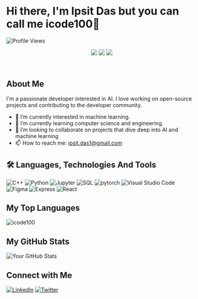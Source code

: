 # Hi there, I'm Ipsit Das but you can call me icode100👋

![Profile Views](https://komarev.com/ghpvc/?username=icode100&color=blue)

<p align="center">
  <a href="https://www.linkedin.com/in/ipsit-das/"><img src="https://img.shields.io/badge/LinkedIn-0077B5?style=for-the-badge&logo=linkedin&logoColor=white"></a>
  <a href="https://www.leetcode.com/icode100"><img src="https://img.shields.io/badge/-LeetCode-77cf46?style=for-the-badge&logo=LeetCode&logoColor=black"></a>
  <a href="https://icode100.github.io/"><img src="https://img.shields.io/badge/My Portfolio-888F16?style=for-the-badge&logo=My portfolio&logoColor=white"></a>
</p>
<br>

## About Me

I'm a passionate developer interested in AI. I love working on open-source projects and contributing to the developer community.

- 🔭 I’m currently interested in machine learning.
- 🌱 I’m currently learning computer science and engineering.
- 👯 I’m looking to collaborate on projects that dive deep into AI and machine learning
- 📫 How to reach me: ipsit.das1@gmail.com

## 🛠 Languages, Technologies And Tools
![C++](https://img.shields.io/badge/c++-%2300599C.svg?style=for-the-badge&logo=c%2B%2B&logoColor=white)
![Python](https://img.shields.io/badge/python-3670A0?style=for-the-badge&logo=python&logoColor=ffdd54)
![Jupyter](https://img.shields.io/badge/jupyter-%23E34F26.svg?style=for-the-badge&logo=jupyter&logoColor=white)
![SQL](https://img.shields.io/badge/sql-%23593d88.svg?style=for-the-badge&logo=sql&logoColor=white)
![pytorch](https://img.shields.io/badge/pytorch-%2300599C.svg?style=for-the-badge&logo=pytorch&logoColor=white)
![Visual Studio Code](https://img.shields.io/badge/Visual%20Studio%20Code-0078d7.svg?style=for-the-badge&logo=visual-studio-code&logoColor=white)
![Figma](https://img.shields.io/badge/figma-%23F24E1E.svg?style=for-the-badge&logo=figma&logoColor=white)
![Express](https://img.shields.io/badge/express-%2300599C.svg?style=for-the-badge&logo=express&logoColor=white)
![React](https://img.shields.io/badge/react-%04DBFC.svg?style=for-the-badge&logo=react&logoColor=white)

## My Top Languages
![icode100](https://github-readme-stats.vercel.app/api/top-langs?username=icode100&show_icons=true&locale=en&layout=compact)

## My GitHub Stats
![Your GitHub Stats](https://github-readme-stats.vercel.app/api?username=icode100&show_icons=true&theme=radical)

## Connect with Me

[![LinkedIn](https://img.shields.io/badge/LinkedIn-blue?style=flat&logo=linkedin)](https://www.linkedin.com/in/ipsit-das)
[![Twitter](https://img.shields.io/badge/Twitter-blue?style=flat&logo=twitter)](https://twitter.com/icode100)
